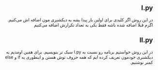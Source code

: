 <div dir="rtl">

## I.py

در این روش اگر کلیدی برای اولین بار پیدا بشه به دیکشنری مون اضافه اش می‌کنیم. اگرم قبلا اضافه شده باشه فقط یکی به تعداد تکرارش اضافه می‌کنیم


## II.py

در این روش خواستیم برنامه رو نسبت به I.py سبک تر بنویسیم. برای همین اومدیم یه دیکشنری خودمون تعریف کرده ایم که همه حروف توش هستن و اینطوری یه if و else کمتر نوشتیم.

</div>